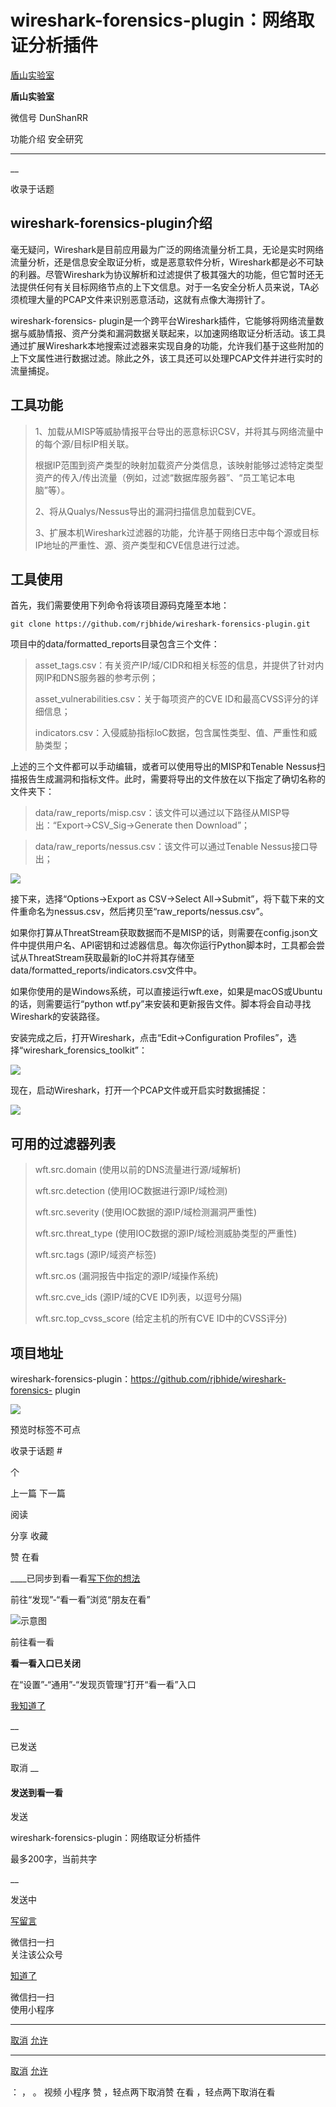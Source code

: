 #  wireshark-forensics-plugin：网络取证分析插件

[ 盾山实验室 ](javascript:void\(0\);)

**盾山实验室** ![]()

微信号 DunShanRR

功能介绍 安全研究

____

__

收录于话题

## wireshark-forensics-plugin介绍

毫无疑问，Wireshark是目前应用最为广泛的网络流量分析工具，无论是实时网络流量分析，还是信息安全取证分析，或是恶意软件分析，Wireshark都是必不可缺的利器。尽管Wireshark为协议解析和过滤提供了极其强大的功能，但它暂时还无法提供任何有关目标网络节点的上下文信息。对于一名安全分析人员来说，TA必须梳理大量的PCAP文件来识别恶意活动，这就有点像大海捞针了。

wireshark-forensics-
plugin是一个跨平台Wireshark插件，它能够将网络流量数据与威胁情报、资产分类和漏洞数据关联起来，以加速网络取证分析活动。该工具通过扩展Wireshark本地搜索过滤器来实现自身的功能，允许我们基于这些附加的上下文属性进行数据过滤。除此之外，该工具还可以处理PCAP文件并进行实时的流量捕捉。

## 工具功能

> 1、加载从MISP等威胁情报平台导出的恶意标识CSV，并将其与网络流量中的每个源/目标IP相关联。
>
> 根据IP范围到资产类型的映射加载资产分类信息，该映射能够过滤特定类型资产的传入/传出流量（例如，过滤“数据库服务器”、“员工笔记本电脑”等）。
>
> 2、将从Qualys/Nessus导出的漏洞扫描信息加载到CVE。
>
> 3、扩展本机Wireshark过滤器的功能，允许基于网络日志中每个源或目标IP地址的严重性、源、资产类型和CVE信息进行过滤。

## 工具使用

首先，我们需要使用下列命令将该项目源码克隆至本地：

    
    
    git clone https://github.com/rjbhide/wireshark-forensics-plugin.git

项目中的data/formatted_reports目录包含三个文件：

> asset_tags.csv：有关资产IP/域/CIDR和相关标签的信息，并提供了针对内网IP和DNS服务器的参考示例；
>
> asset_vulnerabilities.csv：关于每项资产的CVE ID和最高CVSS评分的详细信息；
>
> indicators.csv：入侵威胁指标IoC数据，包含属性类型、值、严重性和威胁类型；

上述的三个文件都可以手动编辑，或者可以使用导出的MISP和Tenable
Nessus扫描报告生成漏洞和指标文件。此时，需要将导出的文件放在以下指定了确切名称的文件夹下：

> data/raw_reports/misp.csv：该文件可以通过以下路径从MISP导出：“Export->CSV_Sig->Generate then
> Download”；

  

> data/raw_reports/nessus.csv：该文件可以通过Tenable Nessus接口导出；

![](https://raw.githubusercontent.com/tuchuang9/tc1/refs/heads/main/public/20220215102518.png)

接下来，选择“Options->Export as CSV->Select
All->Submit”，将下载下来的文件重命名为nessus.csv，然后拷贝至“raw_reports/nessus.csv”。

如果你打算从ThreatStream获取数据而不是MISP的话，则需要在config.json文件中提供用户名、API密钥和过滤器信息。每次你运行Python脚本时，工具都会尝试从ThreatStream获取最新的IoC并将其存储至data/formatted_reports/indicators.csv文件中。

如果你使用的是Windows系统，可以直接运行wft.exe，如果是macOS或Ubuntu的话，则需要运行“python
wtf.py”来安装和更新报告文件。脚本将会自动寻找Wireshark的安装路径。

安装完成之后，打开Wireshark，点击“Edit->Configuration
Profiles”，选择“wireshark_forensics_toolkit”：

![](https://raw.githubusercontent.com/tuchuang9/tc1/refs/heads/main/public/20220215102526.png)

现在，启动Wireshark，打开一个PCAP文件或开启实时数据捕捉：

![](https://raw.githubusercontent.com/tuchuang9/tc1/refs/heads/main/public/20220215102527.png)

## 可用的过滤器列表

> wft.src.domain (使用以前的DNS流量进行源/域解析)
>
> wft.src.detection (使用IOC数据进行源IP/域检测)
>
> wft.src.severity (使用IOC数据的源IP/域检测漏洞严重性)
>
> wft.src.threat_type (使用IOC数据的源IP/域检测威胁类型的严重性)
>
> wft.src.tags (源IP/域资产标签)
>
> wft.src.os (漏洞报告中指定的源IP/域操作系统)
>
> wft.src.cve_ids (源IP/域的CVE ID列表，以逗号分隔)
>
> wft.src.top_cvss_score (给定主机的所有CVE ID中的CVSS评分)

## 项目地址

wireshark-forensics-plugin：https://github.com/rjbhide/wireshark-forensics-
plugin

![](https://raw.githubusercontent.com/tuchuang9/tc1/refs/heads/main/public/20220215102528.png)

  

预览时标签不可点

收录于话题 #

 个

上一篇 下一篇

阅读

分享 收藏

赞 在看

____已同步到看一看[写下你的想法](javascript:;)

前往“发现”-“看一看”浏览“朋友在看”

![示意图](//res.wx.qq.com/mmbizwap/zh_CN/htmledition/images/pic/appmsg/pic_like_comment55871f.png)

前往看一看

**看一看入口已关闭**

在“设置”-“通用”-“发现页管理”打开“看一看”入口

[我知道了](javascript:;)

__

已发送

取消 __

####  发送到看一看

发送

wireshark-forensics-plugin：网络取证分析插件

最多200字，当前共字

__

发送中

[写留言](javascript:;)

微信扫一扫  
关注该公众号

[知道了](javascript:;)

微信扫一扫  
使用小程序

****

[取消](javascript:void\(0\);) [允许](javascript:void\(0\);)

****

[取消](javascript:void\(0\);) [允许](javascript:void\(0\);)

： ， 。 视频 小程序 赞 ，轻点两下取消赞 在看 ，轻点两下取消在看

